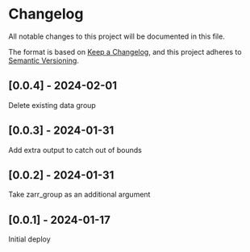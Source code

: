 # Changelog
All notable changes to this project will be documented in this file.

The format is based on [Keep a Changelog](https://keepachangelog.com/en/1.0.0/),
and this project adheres to [Semantic Versioning](https://semver.org/spec/v2.0.0.html).

## [0.0.4] - 2024-02-01
Delete existing data group 

## [0.0.3] - 2024-01-31
Add extra output to catch out of bounds

## [0.0.2] - 2024-01-31
Take zarr_group as an additional argument

## [0.0.1] - 2024-01-17
Initial deploy
